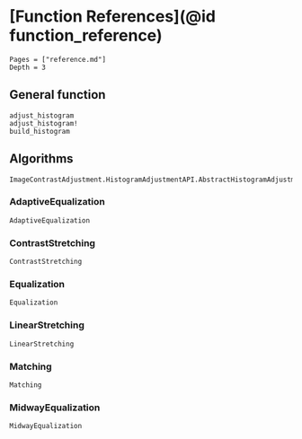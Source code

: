 # [Function References](@id function_reference)

```@contents
Pages = ["reference.md"]
Depth = 3
```

## General function

```@docs
adjust_histogram
adjust_histogram!
build_histogram
```

## Algorithms

```@docs
ImageContrastAdjustment.HistogramAdjustmentAPI.AbstractHistogramAdjustmentAlgorithm
```

### AdaptiveEqualization
```@docs
AdaptiveEqualization
```

### ContrastStretching
```@docs
ContrastStretching
```

### Equalization
```@docs
Equalization
```

### LinearStretching
```@docs
LinearStretching
```

### Matching
```@docs
Matching
```

### MidwayEqualization
```@docs
MidwayEqualization
```
